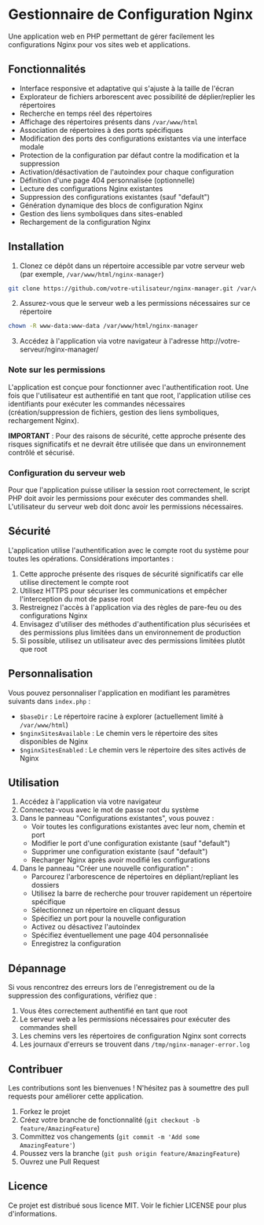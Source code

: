 # Gestionnaire de Configuration Nginx

Une application web en PHP permettant de gérer facilement les configurations Nginx pour vos sites web et applications.

## Fonctionnalités

- Interface responsive et adaptative qui s'ajuste à la taille de l'écran
- Explorateur de fichiers arborescent avec possibilité de déplier/replier les répertoires
- Recherche en temps réel des répertoires
- Affichage des répertoires présents dans `/var/www/html`
- Association de répertoires à des ports spécifiques
- Modification des ports des configurations existantes via une interface modale
- Protection de la configuration par défaut contre la modification et la suppression
- Activation/désactivation de l'autoindex pour chaque configuration
- Définition d'une page 404 personnalisée (optionnelle)
- Lecture des configurations Nginx existantes
- Suppression des configurations existantes (sauf "default")
- Génération dynamique des blocs de configuration Nginx
- Gestion des liens symboliques dans sites-enabled
- Rechargement de la configuration Nginx

## Installation

1. Clonez ce dépôt dans un répertoire accessible par votre serveur web (par exemple, `/var/www/html/nginx-manager`)
```bash
git clone https://github.com/votre-utilisateur/nginx-manager.git /var/www/html/nginx-manager
```
2. Assurez-vous que le serveur web a les permissions nécessaires sur ce répertoire
```bash
chown -R www-data:www-data /var/www/html/nginx-manager
```
3. Accédez à l'application via votre navigateur à l'adresse http://votre-serveur/nginx-manager/

### Note sur les permissions

L'application est conçue pour fonctionner avec l'authentification root. Une fois que l'utilisateur est authentifié en tant que root, l'application utilise ces identifiants pour exécuter les commandes nécessaires (création/suppression de fichiers, gestion des liens symboliques, rechargement Nginx).

**IMPORTANT** : Pour des raisons de sécurité, cette approche présente des risques significatifs et ne devrait être utilisée que dans un environnement contrôlé et sécurisé.

### Configuration du serveur web

Pour que l'application puisse utiliser la session root correctement, le script PHP doit avoir les permissions pour exécuter des commandes shell. L'utilisateur du serveur web doit donc avoir les permissions nécessaires.

## Sécurité

L'application utilise l'authentification avec le compte root du système pour toutes les opérations. Considérations importantes :

1. Cette approche présente des risques de sécurité significatifs car elle utilise directement le compte root
2. Utilisez HTTPS pour sécuriser les communications et empêcher l'interception du mot de passe root
3. Restreignez l'accès à l'application via des règles de pare-feu ou des configurations Nginx
4. Envisagez d'utiliser des méthodes d'authentification plus sécurisées et des permissions plus limitées dans un environnement de production
5. Si possible, utilisez un utilisateur avec des permissions limitées plutôt que root

## Personnalisation

Vous pouvez personnaliser l'application en modifiant les paramètres suivants dans `index.php` :

- `$baseDir` : Le répertoire racine à explorer (actuellement limité à `/var/www/html`)
- `$nginxSitesAvailable` : Le chemin vers le répertoire des sites disponibles de Nginx
- `$nginxSitesEnabled` : Le chemin vers le répertoire des sites activés de Nginx

## Utilisation

1. Accédez à l'application via votre navigateur
2. Connectez-vous avec le mot de passe root du système
3. Dans le panneau "Configurations existantes", vous pouvez :
   - Voir toutes les configurations existantes avec leur nom, chemin et port
   - Modifier le port d'une configuration existante (sauf "default")
   - Supprimer une configuration existante (sauf "default")
   - Recharger Nginx après avoir modifié les configurations
4. Dans le panneau "Créer une nouvelle configuration" :
   - Parcourez l'arborescence de répertoires en dépliant/repliant les dossiers
   - Utilisez la barre de recherche pour trouver rapidement un répertoire spécifique
   - Sélectionnez un répertoire en cliquant dessus
   - Spécifiez un port pour la nouvelle configuration
   - Activez ou désactivez l'autoindex
   - Spécifiez éventuellement une page 404 personnalisée
   - Enregistrez la configuration

## Dépannage

Si vous rencontrez des erreurs lors de l'enregistrement ou de la suppression des configurations, vérifiez que :

1. Vous êtes correctement authentifié en tant que root
2. Le serveur web a les permissions nécessaires pour exécuter des commandes shell
3. Les chemins vers les répertoires de configuration Nginx sont corrects
4. Les journaux d'erreurs se trouvent dans `/tmp/nginx-manager-error.log`

## Contribuer

Les contributions sont les bienvenues ! N'hésitez pas à soumettre des pull requests pour améliorer cette application.

1. Forkez le projet
2. Créez votre branche de fonctionnalité (`git checkout -b feature/AmazingFeature`)
3. Committez vos changements (`git commit -m 'Add some AmazingFeature'`)
4. Poussez vers la branche (`git push origin feature/AmazingFeature`)
5. Ouvrez une Pull Request

## Licence

Ce projet est distribué sous licence MIT. Voir le fichier LICENSE pour plus d'informations. 
